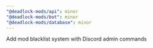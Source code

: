 ```yaml
---
"@deadlock-mods/api": minor
"@deadlock-mods/bot": minor
"@deadlock-mods/database": minor
---
```


Add mod blacklist system with Discord admin commands
